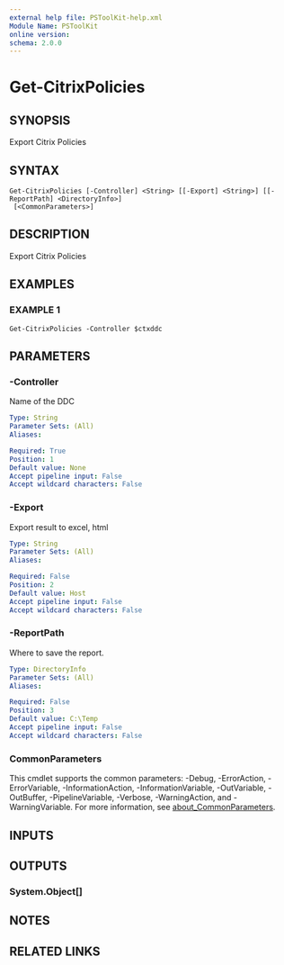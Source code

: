 ```yaml
---
external help file: PSToolKit-help.xml
Module Name: PSToolKit
online version:
schema: 2.0.0
---
```


# Get-CitrixPolicies

## SYNOPSIS
Export Citrix Policies

## SYNTAX

```
Get-CitrixPolicies [-Controller] <String> [[-Export] <String>] [[-ReportPath] <DirectoryInfo>]
 [<CommonParameters>]
```

## DESCRIPTION
Export Citrix Policies

## EXAMPLES

### EXAMPLE 1
```
Get-CitrixPolicies -Controller $ctxddc
```

## PARAMETERS

### -Controller
Name of the DDC

```yaml
Type: String
Parameter Sets: (All)
Aliases:

Required: True
Position: 1
Default value: None
Accept pipeline input: False
Accept wildcard characters: False
```

### -Export
Export result to excel, html

```yaml
Type: String
Parameter Sets: (All)
Aliases:

Required: False
Position: 2
Default value: Host
Accept pipeline input: False
Accept wildcard characters: False
```

### -ReportPath
Where to save the report.

```yaml
Type: DirectoryInfo
Parameter Sets: (All)
Aliases:

Required: False
Position: 3
Default value: C:\Temp
Accept pipeline input: False
Accept wildcard characters: False
```

### CommonParameters
This cmdlet supports the common parameters: -Debug, -ErrorAction, -ErrorVariable, -InformationAction, -InformationVariable, -OutVariable, -OutBuffer, -PipelineVariable, -Verbose, -WarningAction, and -WarningVariable. For more information, see [about_CommonParameters](http://go.microsoft.com/fwlink/?LinkID=113216).

## INPUTS

## OUTPUTS

### System.Object[]
## NOTES

## RELATED LINKS
